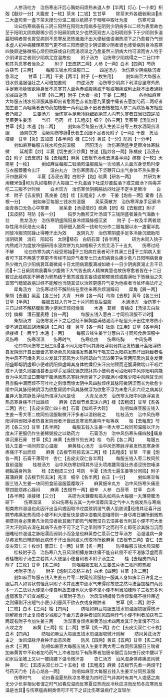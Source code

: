 <!-- { "loadSidebar": true } -->
　　人参汤吐方　治伤寒出汗后心胸妨闷烦热未退人参【半两】灯心【一小束】枳殻【麸炒一分】大腹皮【一枚】茶末【二钱】生甘草
　　除茶末外各细剉用淡水二大盏煎至一盏下茶末搅匀分温二服以纸撚子于咽喉中取吐为度
　　伤寒可温
　　论曰伤寒病虽有三阴三阳然在阳则太阳病多在阴则少阴病多以二经为表里故也至于阳明太阴病颇稀少而少阳厥阴病又少也然究观古人治阳明则多下于少阴则多温葢阳明者胃也胃受病则不恶寒反恶热濈濈汗出大便秘谵语潮热须下之乃愈若乃气弱本虚人初中病腠理寒邪气更不经三阳而便见少阴证葢少阴者肾也肾受病则身冷恶寒四肢厥逆脉微细心烦但欲寐或自利而渴须温之乃愈虽然三阴病大约可温而古人特于少阴详言之者则少阴病尤宜温故也
　　附子汤方　治伤寒少阴病得之一二日口中和其背恶寒者当灸之
　　附子【去皮脐二两】人参【一两】白术【四两】芍药　白茯苓【三两】
　　每服五钱水煎温服日二
　　四逆汤方　治伤寒少阴病脉沉者急温之
　　甘草【二两】干姜【两半】附子【一枚生用】
　　剉如麻豆大每服五钱水煎温服强壮之人可倍加姜附
　　四逆汤方　治伤寒少阴病下利清谷里寒外热手足厥冷脉微欲絶身反不恶寒其人面色赤或腹痛或干呕或咽痛或利止脉不出者通脉加减四逆汤
　　甘草【各二两】附子【大者一枚】干姜【二两】
　　各剉如麻豆大每服五钱水煎温服其脉即出者愈面色赤者加葱九茎腹中痛者去葱加芍药二两呕者加生姜二两咽痛者去芍药加桔梗一两利止脉不出者去桔梗加人参二两病皆与方相应者乃服之
　　生姜汤方　治伤寒手足厥冷脉细欲絶其人内有久寒者宜当归四逆加吴茱茰生姜汤
　　当归　芍药　桂【去粗皮】细辛【各三两】吴茱萸【汤洗炒】甘草【炙】木通【各二两】
　　剉如麻豆每服五钱入生姜半分枣三枚水酒同煎温服
　　通闗饮方　治厥阴伤寒脉长者生沉细不足者死附子【一两】干姜　羌活　桔梗　甘草【灸】五加皮【各半两】桂【三分】黄茋【一分】防风【一分半】
　　剉如麻豆每服五钱水煎食前温服
　　回阳汤方　治伤寒阴盛手足厥冷体寒脉微
　　延胡索【炒】半夏【切生姜汁炒黄】甘遂【麸炒各一两】陈橘皮【汤浸去白】附子【去皮脐】桂【去粗皮】麻黄【去根节汤煮去沫各半两】槟榔【一枚】天南星【一枚】
　　剉如麻豆每服二钱酒煎温服服后一次顷患人头面浑身觉热时便与衣服葢覆令出汗
　　温白丸方　治伤寒面青心下坚鞭开口出气身体不热头面多汗四肢厥冷
　　半夏【汤浸去滑】白附子【炮】硫黄【研各一两】
　　共研为末用粳米饭和为丸如梧桐子大每服二十丸温酒下吐逆炒姜盐酒下或艾醋汤下阴毒并吃二三服不计时侯
　　白术饮方　治伤寒伏阴胸膈妨闷吐逆不定手足厥冷
　　白术　附子【去皮脐】髙良姜【炮】桂【去粗皮】人参　干姜【炮各一两】霍香【去根一分】
　　剉如麻豆每服三钱水煎温服
　　吴茱萸散方　治伤寒浑身手足厥冷面青唇口无色心中寒栗
　　吴茱茰【汤浸焙炒】硫黄【研】桂【去粗皮】附子【去皮脐】芎防【各一分】
　　捣罗为散煎艾叶汤调下三钱阴盛者兼灸气海数十壮
　　黒龙汤方　治伤寒阴盛隔阳身冷烦躁脉细沉紧
　　附子【一枚及半两者烧存性用冷灰焙去火毒】
　　捣研细入腊茶一钱和匀分作二服每服以水一盏蜜半匙同放冷服须防躁止得睡汗出为效
　　返阴丸方　治伤寒阴盛手足多冷脉沉细助阳消阴硫黄　消石　阳起石　太阴精石　白矾石膏【各半两】
　　研为未同入铫子内熬成汁为度放冷细研用水浸炊饼为丸如梧桐子大煎艾汤下十五丸
　　伤寒过经不解
　　论曰伤寒为病六经受邪始于三阳病在表者可汗其满三日于三阴病入里者可下其不两感于寒更不传经不加异气者至七日太阳病衰头痛少愈八日阳明病衰身热少微九日少阳病衰耳聋微闻十日太阴病衰腹满减如故十一日少阴病衰渴止舌干已而十二日厥阴病衰囊纵少腹微下大气皆去病人精神爽慧也故伤寒愈者皆在十二日若过此经病犹不解者为邪热结于里其或谵言妄语或郁郁微烦或腹满吐下皆縁治之失宜邪气稽留故病过经不能解也当随其证以治若更感异气变为他疾者当依坏病法疗之
　　犀角汤方　治伤寒过经不解热结在里往来寒热烦渴躁闷
　　犀角【屑一两】柴胡【去苖】吴蓝【各三分】大青　升麻【各一两】乌梅【去核】黄芩【各三分】甘草【半两】
　　每服五钱入竹叶三十片同煎食后温服
　　木通汤方　治伤寒十三日过经不解脐腹胀满小便淋涩烦闷燥渴
　　木通　葛根　青橘皮【汤浸去白盐炒】槟榔　滑石瞿麦穗【各一两】
　　每服五钱入葱白二寸同煎温服不计时
　　柴胡汤方　治伤寒发汗下之后过经不解胸脇满结渴而不呕但头汗出往来寒热小便不通宜服茈胡汤柴胡【二两】桂　黄芩【各一两】牡蛎【生用】甘草【各半两】括搂根【一两半】木通【一两】
　　每服五钱生姜半分葱白五寸同煎食后温服中风伤寒　　伤寒湿温　　伤寒时气
　　伤寒疫疠　　伤寒结胸
　　中风伤寒
　　论曰中风伤寒三阳三阴各不同太阳中风其脉阳浮阴弱其证发热自汗葢阳浮热自发阴弱汗自出啬啬恶寒淅淅恶风熻熻发热鼻鸣干呕又曰太阳病发热汗出脉缓者名为中风不可燔灸若以火发其汗邪风为火热所刼血气流溢荣卫失常两阳熏灼其身发黄阳盛即衂阴虚即小便难阴阳俱虚竭其身体枯燥但头汗出剂颈而还腹满微喘口干咽烂或不大便久则讝语甚者至哕手足躁扰循衣摸牀其小便利者可治阳明中风即阳明病能食为中风其证口苦咽干腹满微热恶寒脉浮而紧下之则腹满小便难少阳中风两耳无闻目赤胸中满而烦不可吐吐之则悸而惊太阴中风四肢烦疼其脉阳微阴涩而长为欲愈少隂中风其脉阳微阴浮为欲愈厥阴中风其脉微浮为欲愈不浮为未愈凡此六经之病其状虽异大抵其脉皆浮经所谓浮为风是也
　　大青龙汤方　治伤寒太阳中风脉浮紧发热恶寒身痛不汗出躁烦
　　麻黄【去根节煮去沫六两】桂【去粗皮】甘草【炙各二两】杏仁【去皮尖双仁四十枚】石膏【如鸡子大碎】
　　防咀如麻豆服五钱入生姜一枣大枣二枚同煎温服取微汗汗多者以温粉粉之
　　桂枝汤方　治中风伤寒阳浮阴弱阳浮者热自发阴弱者汗自出恶寒发热鼻鸣干呕等疾
　　桂【去粗皮】芍药【各三分】甘草【炙半两】
　　每服五钱入生姜一枣大枣二枚同煎温服以汗为度未汗更服仍作生姜稀粥投之以助药力
　　石膏汤方　治中风伤寒头痛四肢痛身体沉重石膏　甘草【炙】麻黄【去根节煎去沫】桂　芍药【各二两】
　　每服五钱入生姜一块同煎空心温服
　　麻黄桂心汤方　治中风伤寒脉浮紧发热恶寒身体疼痛汗不出而烦
　　麻黄【去根节煎掠去沫二两】桂【去粗皮】甘草　干姜【炮各一两】石膏干薄荷叶　杏仁【去皮尖双仁各半两】
　　每服五钱入枣二枚同煎食前温服
　　桂枝汤方　治中风伤寒初得其外证头项疼腰背强壮热语涩恍惚唾涕稠黏遍身拘急
　　桂【去粗皮三分】芎防　半夏【汤洗七遍生姜等分同捣】附子　菖蒲麻黄【去根节煎去沫】羌活　细辛【各半两】白芷【一分】
　　剉如麻豆每服三钱入生姜一块同煎食前温服葢覆取汗
　　麻黄细辛丸方　治中风伤寒头痛恶寒四肢烦疼心躁闷
　　麻黄【去根节一两】细辛　人参　白茯苓　甘草　白术【各半两】括搂根【三分】
　　共研为末錬蜜和捣丸如鸡头大每服一丸薄荷蜜汤研下
　　伤寒湿温
　　论曰伤寒有五其一为中湿葢风湿之气中人为病发热与寒病相类故曰湿温也此因汗出当风或因取冷过度致阴湿气袭人肌肤流经络其证喜汗出闗节疼痛发热而烦小便不利大便反快是谓中湿若风湿相搏则一身尽疼日脯所剧微热相蒸则身必熏黄凡治风湿者欲其微汗即风气解而湿自去湿甚者当利其小便不可大发汗大汗则风去湿在其病不去亦不可下之下之早则哕下之而利不止即死诊其脉当沉而细难经曰湿温之脉阳濡而弱阴小而急是也麻黄杏仁薏苡仁甘草汤方　治湿温病一身尽疼发热日晡即剧此病伤于汗出当风或乆伤取冷所致麻黄【去根节三两】杏仁【去皮尖双仁三十枚炒】薏苡仁【一两】甘草【炙一两】
　　防咀每服五钱水煎温服
　　桂枝附子汤　治伤寒八九日风湿相搏身体疼痛不能自转侧不呕不渴脉浮虚而啬者桂枝附子汤生之若其人大便坚小便自利者术附子汤主之
　　桂【去粗皮四两】附子【三枚】甘草【炙二两】
　　防咀每服五钱入生姜五片枣二枚同煎热服
　　术附子汤方
　　附子【炮制去皮脐三枚】白术【四两】甘草【灸二两】
　　剉如麻豆每服五钱入生姜五片枣二枚同煎温服初一服其人身如痹半日许复之三服后其人如冐状勿怪此以附子术并走皮中逐水气未得除故使之然耳法当加桂四两此本一方二法以大便坚小便自利故去桂也以大便不坚小便不利当加桂附子三枚恐多也虚弱家及产妇宜减服之
　　甘草附子汤方　治风湿相搏骨节疼烦掣痛不得伸屈近之则痛剧汗出短气小便小利恶风不欲去衣或身微肿者
　　甘草【炙二两】附子【二枚】白术【三两】桂【四两】
　　防咀如麻豆每服五钱水煎温服初服得微汗则解能食汗止复烦者少减服之千金方去身肿者加防风四两悸气小便不利者加茯苓三两既有附子今加生姜三两
　　治湿家身烦疼麻黄汤加术四两发其汗为宜慎不可以火攻之方
　　麻黄【三两】桂【二两】甘草【炙一两】杏仁【去皮尖双仁七十枚】白术【四两】
　　防咀如麻豆大每服五钱水煎温服取微汗则解
　　防风黄茋汤方主之　治风湿脉浮身肿汗出恶风者
　　防风【四两】黄茋【五两】甘草【炙二两】白术【三两】
　　防咀如麻豆大每服五钱入生姜半两大枣二枚同煎温服日三喘者加麻黄胃中不和者加芍药气上冲者加桂下有陈寒者加细辛服后当如虫行皮中腰以下如氷后坐被上又以一被绕腰下温令微汗差
　　杏仁汤方　治风湿身体疼痛恶风微肿
　　杏仁【去皮尖双仁炒二十五枚】桂【去粗皮】麻黄【去根节先煮一两焙干】芍药天门冬【去心焙各一两】
　　防咀如麻豆大每服五钱入生姜半分同煎温服
　　伤寒时气
　　论曰春温夏热秋凉冬寒是为四时正气非其时有其气人或感之病无分少长率相似者谓之时气如春应温而反寒夏应热而反冷秋应凉而反热冬应寒而反温是也其与伤寒瘟病相类但可汗可下之证比伤寒温病疗之宜轻尔
